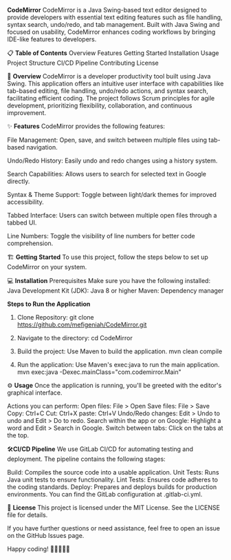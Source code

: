 **CodeMirror**
CodeMirror is a Java Swing-based text editor designed to provide developers with essential text editing features such as file handling, syntax search, undo/redo, and tab management. Built with Java Swing and focused on usability, CodeMirror enhances coding workflows by bringing IDE-like features to developers.

📋 **Table of Contents**
Overview
Features
Getting Started
Installation
Usage
Project Structure
CI/CD Pipeline
Contributing
License

🚀 **Overview**
CodeMirror is a developer productivity tool built using Java Swing. This application offers an intuitive user interface with capabilities like tab-based editing, file handling, undo/redo actions, and syntax search, facilitating efficient coding. The project follows Scrum principles for agile development, prioritizing flexibility, collaboration, and continuous improvement.

✨ **Features**
CodeMirror provides the following features:

File Management:
Open, save, and switch between multiple files using tab-based navigation.

Undo/Redo History:
Easily undo and redo changes using a history system.

Search Capabilities:
Allows users to search for selected text in Google directly.

Syntax & Theme Support:
Toggle between light/dark themes for improved accessibility.

Tabbed Interface:
Users can switch between multiple open files through a tabbed UI.

Line Numbers:
Toggle the visibility of line numbers for better code comprehension.

🏗️ **Getting Started**
To use this project, follow the steps below to set up CodeMirror on your system.

💻 **Installation**
Prerequisites
Make sure you have the following installed:
Java Development Kit (JDK): Java 8 or higher
Maven: Dependency manager

**Steps to Run the Application**

1. Clone Repository:
git clone https://github.com/mefigeniah/CodeMirror.git

2. Navigate to the directory:
cd CodeMirror

3. Build the project:
Use Maven to build the application.
mvn clean compile

4. Run the application:
Use Maven's exec:java to run the main application.
mvn exec:java -Dexec.mainClass="com.codemirror.Main"

⚙️ **Usage**
Once the application is running, you'll be greeted with the editor's graphical interface.

Actions you can perform:
Open files: File > Open
Save files: File > Save
Copy: Ctrl+C
Cut: Ctrl+X
paste: Ctrl+V
Undo/Redo changes:  Edit > Undo to undo and Edit > Do to redo.
Search within the app or on Google: Highlight a word and Edit > Search in Google.
Switch between tabs: Click on the tabs at the top.

🛠️**CI/CD Pipeline**
We use GitLab CI/CD for automating testing and deployment. The pipeline contains the following stages:

Build: Compiles the source code into a usable application.
Unit Tests: Runs Java unit tests to ensure functionality.
Lint Tests: Ensures code adheres to the coding standards.
Deploy: Prepares and deploys builds for production environments.
You can find the GitLab configuration at .gitlab-ci.yml.

📜 **License**
This project is licensed under the MIT License.
See the LICENSE file for details.

If you have further questions or need assistance, feel free to open an issue on the GitHub Issues page.

Happy coding! 🚀👩‍💻👨‍💻
